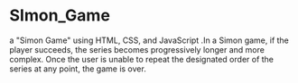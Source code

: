 # SImon_Game
a "Simon Game" using HTML, CSS, and JavaScript .In a Simon game, if the player succeeds, the series becomes progressively longer and more complex. Once the user is unable to repeat the designated order of the series at any point, the game is over.
